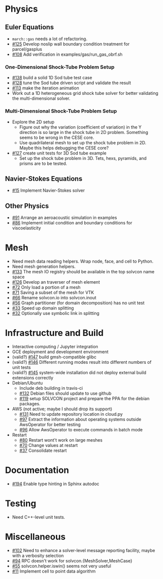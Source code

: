 # Physics

## Euler Equations

- `march::gas` needs a lot of refactoring.
- [#125](https://github.com/solvcon/solvcon/issues/125) Develop noslip wall boundary condition treatment for parcel/gasplus
- [#108](https://github.com/solvcon/solvcon/issues/108) Add verification in examples/gas/run_gas_obrf.sh

### One-Dimensional Shock-Tube Problem Setup

- [#138](https://github.com/solvcon/solvcon/issues/138) build a solid 1D Sod tube test case
- [#128](https://github.com/solvcon/solvcon/issues/128) tune the Sod tube driven script and validate the result
- [#113](https://github.com/solvcon/solvcon/issues/113) make the iteration animation
- Work out a 1D heterogeneous grid shock tube solver for better validating the multi-dimensional solver.

### Multi-Dimensional Shock-Tube Problem Setup

- Explore the 2D setup
  - Figure out why the variation (coefficient of variation) in the Y direction is so large in the shock tube in 2D problem.  Something seems to be wrong in the CESE core.
  - Use quadrilateral mesh to set up the shock tube problem in 2D.  Maybe this helps debugging the CESE core?
- [#127](https://github.com/solvcon/solvcon/issues/127) create unit tests for 3D Sod tube example
  - Set up the shock tube problem in 3D.  Tets, hexs, pyramids, and prisms are to be tested.

## Navier-Stokes Equations

- [#15](https://github.com/solvcon/solvcon/issues/15) Implement Navier-Stokes solver

## Other Physics

- [#91](https://github.com/solvcon/solvcon/issues/91) Arrange an aeroacoustic simulation in examples
- [#86](https://github.com/solvcon/solvcon/issues/86) Implement initial condition and boundary conditions for viscoelasticity

# Mesh

- Need mesh data reading helpers.  Wrap node, face, and cell to Python.
- Need mesh generation helpers.
- [#133](https://github.com/solvcon/solvcon/issues/133) The mesh IO registry should be available in the top solvcon name space
- [#126](https://github.com/solvcon/solvcon/issues/126) Develop an traverser of mesh element
- [#72](https://github.com/solvcon/solvcon/issues/72) Only load a portion of a mesh
- [#71](https://github.com/solvcon/solvcon/issues/71) Saving a subset of the mesh for VTK
- [#66](https://github.com/solvcon/solvcon/issues/66) Rename solvcon.io into solvcon.inout
- [#56](https://github.com/solvcon/solvcon/issues/56) Graph partitioner (for domain decomposition) has no unit test
- [#33](https://github.com/solvcon/solvcon/issues/33) Speed up domain splitting
- [#32](https://github.com/solvcon/solvcon/issues/32) Optionally use symbolic link in splitting

# Infrastructure and Build

* Interactive computing / Jupyter integration
* GCE deployment and development environment
* (valid?) [#147](https://github.com/solvcon/solvcon/issues/147) build gmsh-compatible glibc
* (valid?) [#146](https://github.com/solvcon/solvcon/issues/146) Different running modes result into different numbers of unit tests
* (valid?) [#145](https://github.com/solvcon/solvcon/issues/145) system-wide installation did not deploy external build extensions correctly
* Debian/Ubuntu
  * Include deb building in travis-ci
  * [#132](https://github.com/solvcon/solvcon/issues/132) Debian files should update to use github
  * [#119](https://github.com/solvcon/solvcon/issues/119) setup SOLVCON project and prepare the PPA for the debian packages.
* AWS (not active; maybe I should drop its support)
  * [#131](https://github.com/solvcon/solvcon/issues/131) Need to update repository location in cloud.py
  * [#97](https://github.com/solvcon/solvcon/issues/97) Extract the information about operating systems outside AwsOperator for better testing
  * [#96](https://github.com/solvcon/solvcon/issues/96) Allow AwsOperator to execute commands in batch mode
* Restart
  * [#80](https://github.com/solvcon/solvcon/issues/80) Restart wont't work on large meshes
  * [#70](https://github.com/solvcon/solvcon/issues/70) Change values at restart
  * [#37](https://github.com/solvcon/solvcon/issues/37) Consolidate restart

# Documentation

- [#194](https://github.com/solvcon/solvcon/issues/194) Enable type hinting in Sphinx autodoc

# Testing

- Need C++-level unit tests.

# Miscellaneous

- [#102](https://github.com/solvcon/solvcon/issues/102) Need to enhance a solver-level message reporting facility, maybe with a verbosity selection
- [#94](https://github.com/solvcon/solvcon/issues/94) RPC doesn't work for solvcon.{MeshSolver,MeshCase}
- [#55](https://github.com/solvcon/solvcon/issues/55) solvcon.helper.iswin() seems not very useful
- [#11](https://github.com/solvcon/solvcon/issues/11) Implement cell to point data algorithm